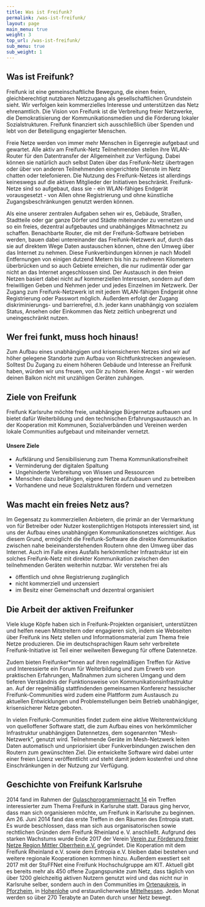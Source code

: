 ```yaml
---
title: Was ist Freifunk?
permalink: /was-ist-freifunk/
layout: page
main_menu: true
weight: 3
top_url: /was-ist-freifunk/
sub_menu: true
sub_weight: 1
---
```


## Was ist Freifunk?
Freifunk ist eine gemeinschaftliche Bewegung, die einen freien, gleichberechtigt nutzbaren Netzzugang als gesellschaftlichen Grundstein sieht. Wir verfolgen kein kommerzielles Interesse und unterstützen das Netz ehrenamtlich. Die Vision von Freifunk ist die Verbreitung freier Netzwerke, die Demokratisierung der Kommunikationsmedien und die Förderung lokaler Sozialstrukturen. Freifunk finanziert sich ausschließlich über Spenden und lebt von der Beteiligung engagierter Menschen.

Freie Netze werden von immer mehr Menschen in Eigenregie aufgebaut und gewartet. Alle aktiv am Freifunk-Netz Teilnehmenden stellen ihre WLAN-Router für den Datentransfer der Allgemeinheit zur Verfügung. Dabei können sie natürlich auch selbst Daten über das Freifunk-Netz übertragen oder über von anderen Teilnehmenden eingerichtete Dienste im Netz chatten oder telefonieren. Die Nutzung des Freifunk-Netzes ist allerdings keineswegs auf die aktiven Mitglieder der Initiativen beschränkt. Freifunk-Netze sind so aufgebaut, dass sie - ein WLAN-fähiges Endgerät vorausgesetzt - von Allen ohne Registrierung und ohne künstliche Zugangsbeschränkungen genutzt werden können.

Als eine unserer zentralen Aufgaben sehen wir es, Gebäude, Straßen, Stadtteile oder gar ganze Dörfer und Städte miteinander zu vernetzen und so ein freies, dezentral aufgebautes und unabhängiges Mitmachnetz zu schaffen. Benachbarte Router, die mit der Freifunk-Software betrieben werden, bauen dabei untereinander das Freifunk-Netzwerk auf, durch das sie auf direktem Wege Daten austauschen können, ohne den Umweg über das Internet zu nehmen. Diese Funkverbindungen können je nach Modell Entfernungen von einigen dutzend Metern bis hin zu mehreren Kilometern überbrücken und so auch Gebiete erreichen, die nur rudimentär oder gar nicht an das Internet angeschlossen sind. Der Austausch in den freien Netzen basiert dabei nicht auf kommerziellen Interessen, sondern auf dem freiwilligen Geben und Nehmen jeder und jedes Einzelnen im Netzwerk. Der Zugang zum Freifunk-Netzwerk ist mit jedem WLAN-fähigen Endgerät ohne Registrierung oder Passwort möglich. Außerdem erfolgt der Zugang diskriminierungs- und barrierefrei, d.h. jeder kann unabhängig von sozialem Status, Ansehen oder Einkommen das Netz zeitlich unbegrenzt und uneingeschränkt nutzen.

## Wer frei funkt, muss hoch hinaus!
Zum Aufbau eines unabhängigen und krisensicheren Netzes sind wir auf höher gelegene Standorte zum Aufbau von Richtfunkstrecken angewiesen. Solltest Du Zugang zu einem höheren Gebäude und Interesse an Freifunk haben, würden wir uns freuen, von Dir zu hören. Keine Angst - wir werden deinen Balkon nicht mit unzähligen Geräten zuhängen.

## Ziele von Freifunk
Freifunk Karlsruhe möchte freie, unabhängige Bürgernetze aufbauen und bietet dafür Weiterbildung und den technischen Erfahrungsaustausch an. In der Kooperation mit Kommunen, Sozialverbänden und Vereinen werden lokale Communities aufgebaut und miteinander vernetzt.

#### Unsere Ziele
- Aufklärung und Sensibilisierung zum Thema Kommunikationsfreiheit
- Verminderung der digitalen Spaltung
- Ungehinderte Verbreitung von Wissen und Ressourcen
- Menschen dazu befähigen, eigene Netze aufzubauen und zu betreiben
- Vorhandene und neue Sozialstrukturen fördern und vernetzen

## Was macht ein freies Netz aus?
Im Gegensatz zu kommerziellen Anbietern, die primär an der Vermarktung von für Betreiber oder Nutzer kostenplichtigen Hotspots interessiert sind, ist uns der Aufbau eines unabhängigen Kommunikationsnetzes wichtiger. Aus diesem Grund, ermöglicht die Freifunk-Software die direkte Kommunikation zwischen nahe beieinanderstehenden Routern ohne den Umweg über das Internet. Auch im Falle eines Ausfalls herkömmlicher Infrastruktur ist ein solches Freifunk-Netz mit direkter Kommunikation zwischen den teilnehmenden Geräten weiterhin nutzbar. Wir verstehen frei als
<ul>
<li>öffentlich und ohne Registrierung zugänglich</li>
<li>nicht kommerziell und unzensiert</li>
<li>im Besitz einer Gemeinschaft und dezentral organisiert</li>
</ul>

## Die Arbeit der aktiven Freifunker
Viele kluge Köpfe haben sich in Freifunk-Projekten organisiert, unterstützen und helfen neuen Mitstreitern oder engagieren sich, indem sie Webseiten über Freifunk ins Netz stellen und Informationsmaterial zum Thema freie Netze produzieren. Die im deutschsprachigen Raum sehr verbreitete Freifunk-Initiative ist Teil einer weilweiten Bewegung für offene Datennetze.

Zudem bieten Freifunker*innen auf ihren regelmäßigen Treffen für Aktive und Interessierte ein Forum für Weiterbildung und zum Erwerb von praktischen Erfahrungen, Maßnahmen zum sicheren Umgang und dem tieferen Verständnis der Funktionsweise von Kommunikationsinfrastruktur an. Auf der regelmäßig stattfindenden gemeinsamen Konferenz hessischer Freifunk-Communities wird zudem eine Plattform zum Austausch zu aktuellen Entwicklungen und Problemstellungen beim Betrieb unabhängiger, krisensicherer Netze geboten.

In vielen Freifunk-Communities findet zudem eine aktive Weiterentwicklung von quelloffener Software statt, die zum Aufbau eines von herkömmlicher Infrastruktur unabhängigen Datennetzes, dem sogenannten "Mesh-Netzwerk", genutzt wird. Teilnehmende Geräte im Mesh-Netzwerk leiten Daten automatisch und unpriorisiert über Funkverbindungen zwischen den Routern zum gewünschten Ziel. Die entwickelte Software wird dabei unter einer freien Lizenz veröffentlicht und steht damit jedem kostenfrei und ohne Einschränkungen in der Nutzung zur Verfügung.

## Geschichte von Freifunk Karlsruhe
2014 fand im Rahmen der [Gulaschprogrammiernacht 14](https://entropia.de/GPN14) ein Treffen interessierter zum Thema Freifunk in Karlsruhe statt. Daraus ging hervor, dass man sich organisieren möchte, um Freifunk in Karlsruhe zu beginnen.
Am 26. Juni 2014 fand das erste Treffen in den Räumen des Entropia statt. Es wurde beschlossen, dass man sich aus organisatorischen sowie rechtlichen Gründen dem Freifunk Rheinland e. V. anschließt. Aufgrund des starken Wachstums wurde Ende 2017 der Verein [Verein zur Förderung freier Netze Region Mittler Oberrhein e.V.](https://vzffnrmo.de/) gegründet. Die Koperation mit dem Freifunk Rheinland e.V. sowie dem Entropia e.V. bleiben dabei bestehen und weitere regionale Kooperationen kommen hinzu. Außerdem exestiert seit 2017 mit der StuFFNet eine Freifunk Hochschulgruppe am KIT. Aktuell gibt es bereits mehr als 450 offene Zugangspunkte zum Netz, dass täglich von über 1200 gleichzeitig aktiven Nutzern genutzt wird und das nicht nur in Karlsruhe selber, sondern auch in den Communities im [Ortenaukreis](https://ortenau.freifunk.net), in [Pforzheim](https://wiki.freifunk.net/Freifunk_Pforzheim), in [Hohenlohe](https://wiki.freifunk.net/Freifunk_Hohenlohe) und erstaunlicherweise [Mittelhessen](http://mittelhessen.freifunk.net). Jeden Monat werden so über 270 Terabyte an Daten durch unser Netz bewegt.
